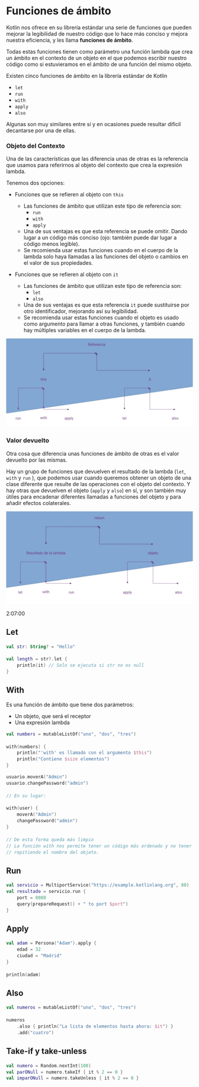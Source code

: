 # Funciones de ámbito

Kotlin nos ofrece en su librería estándar una serie de funciones que pueden mejorar
la legibilidad de nuestro código que lo hace más conciso y mejora nuestra eficiencia,
y les llama **funciones de ámbito**. 

Todas estas funciones tienen como parámetro una función lambda que crea un ámbito en el
contexto de un objeto en el que podemos escribir nuestro código como si estuvieramos en el 
ámbito de una función del mismo objeto.

Existen cinco funciones de ámbito en la librería estándar de Kotlin

* `let`
* `run`
* `with`
* `apply`
* `also`

Algunas son muy similares entre sí y en ocasiones puede resultar difícil decantarse
por una de ellas. 

### Objeto del Contexto 
Una de las características que las diferencia unas de otras es la referencia que usamos para
referirnos al objeto del contexto que crea la expresión lambda. 

Tenemos dos opciones:

* Funciones que se refieren al objeto con `this`
  * Las funciones de ámbito que utilizan este tipo de referencia son:
    * `run`
    * `with`
    * `apply`
  * Una de sus ventajas es que esta referencia se puede omitir. Dando lugar a un código más 
  conciso (ojo: también puede dar lugar a código menos legible). 
  * Se recomienda usar estas funciones cuando en el cuerpo de la lambda solo haya llamadas 
  a las funciones del objeto o cambios en el valor de sus propiedades. 

* Funciones que se refieren al objeto con `it`
  * Las funciones de ámbito que utilizan este tipo de referencia son:
    * `let`
    * `also`
  * Una de sus ventajas es que esta referencia `it` puede sustituirse por otro identificador, mejorando
  así su legibilidad. 
  * Se recomienda usar estas funciones cuando el objeto es usado como argumento para llamar a otras funciones,
  y también cuando hay múltiples variables en el cuerpo de la lambda. 

<img src="../../images/objeto-contexto.png" width="600px"/>

### Valor devuelto 

Otra cosa que diferencia unas funciones de ámbito de otras es el valor devuelto por las mismas. 

Hay un grupo de funciones que devuelven el resultado de la lambda (`let`, `with` y `run` ), que podemos usar cuando
queremos obtener un objeto de una clase diferente que resulte de las operaciones con el objeto del contexto. Y hay otras 
que devuelven el objeto (`apply` y `also`) en sí, y son también muy útiles para encadenar diferentes llamadas a funciones 
del objeto y para añadir efectos colaterales.

<img src="../../images/valor-devuelto.png" width="600px"/>

2:07:00

## Let

```kotlin
val str: String? = "Hello"

val length = str?.let {
    println(it) // Solo se ejecuta si str no es null
}
```

## With

Es una función de ámbito que tiene dos parámetros: 

* Un objeto, que será el receptor 
* Una expresión lambda 

```kotlin
val numbers = mutableListOf("uno", "dos", "tres")

with(numbers) {
    println("'with' es llamado con el argumento $this")
    println("Contiene $size elementos")
}
```

```kotlin
usuario.moverA("Admin")
usuario.changePassword("admin")

// En su lugar:

with(user) {
    moverA("Admin")
    changePassword("admin")
}

// De esta forma queda más limpio
// La función with nos permite tener un código más ordenado y no tener que estar 
// repitiendo el nombre del objeto.
```

## Run

```kotlin
val servicio = MultiportService("https://example.kotlinlang.org", 80)
val resultado = servicio.run {
    port = 8080
    query(prepareRequest() + " to port $port")
}
```

## Apply

```kotlin
val adam = Persona("Adam").apply {
    edad = 32
    ciudad = "Madrid"
}

println(adam)
```

## Also

```kotlin
val numeros = mutableListOf("uno", "dos", "tres")

numeros
    .also { println("La lista de elementos hasta ahora: $it") }
    .add("cuatro")
```

## Take-if y take-unless

```kotlin
val numero = Random.nextInt(100)
val parONull = numero.takeIf { it % 2 == 0 }
val imparONull = numero.takeUnless { it % 2 == 0 }
```